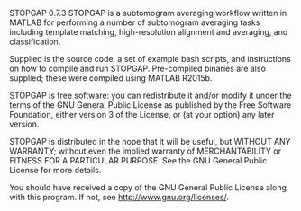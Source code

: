 STOPGAP 0.7.3
STOPGAP is a subtomogram averaging workflow written in MATLAB for
 performing a number of subtomogram averaging tasks including 
template matching, high-resolution alignment and averaging, and 
classification. 


Supplied is the source code, a set of example bash scripts, and 
instructions on how to compile and run STOPGAP. Pre-compiled 
binaries are also supplied; these were compiled using MATLAB R2015b. 


STOPGAP is free software: you can redistribute it and/or modify it 
under the terms of the GNU General Public License as published by 
the Free Software Foundation, either version 3 of the License, or 
(at your option) any later version.



STOPGAP is distributed in the hope that it will be useful, but 
WITHOUT ANY WARRANTY; without even the implied warranty of 
MERCHANTABILITY or FITNESS FOR A PARTICULAR PURPOSE. See the GNU 
General Public License for more details.

You should have received a copy of the GNU General Public License 
along with this program. If not, see http://www.gnu.org/licenses/.

